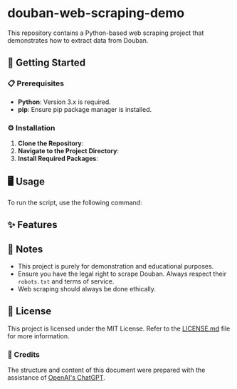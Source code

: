 # douban-web-scraping-demo
This repository contains a Python-based web scraping project that demonstrates how to extract data from Douban.

## 🚀 Getting Started

### 📋 Prerequisites

- **Python**: Version 3.x is required.
- **pip**: Ensure pip package manager is installed.

### ⚙️ Installation

1. **Clone the Repository**:
2. **Navigate to the Project Directory**:
3. **Install Required Packages**:


## 🖥️ Usage

To run the script, use the following command:


## ✨ Features

## 📝 Notes

- This project is purely for demonstration and educational purposes.
- Ensure you have the legal right to scrape Douban. Always respect their `robots.txt` and terms of service.
- Web scraping should always be done ethically.

## 📜 License

This project is licensed under the MIT License. Refer to the [LICENSE.md](LICENSE.md) file for more information.

### 📌 Credits

The structure and content of this document were prepared with the assistance of [OpenAI's ChatGPT](https://www.openai.com/).



